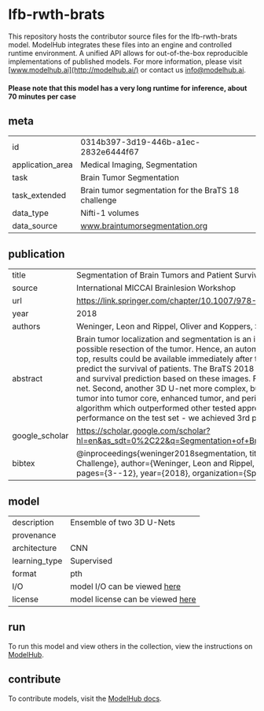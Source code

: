 # lfb-rwth-brats
This repository hosts the contributor source files for the lfb-rwth-brats model. ModelHub integrates these files into an engine and controlled runtime environment. A unified API allows for out-of-the-box reproducible implementations of published models. For more information, please visit [www.modelhub.ai](http://modelhub.ai/) or contact us [info@modelhub.ai](mailto:info@modelhub.ai).

#### Please note that this model has a very long runtime for inference, about 70 minutes per case

## meta
| | |
|-|-|
| id | 0314b397-3d19-446b-a1ec-2832e6444f67 |
| application_area | Medical Imaging, Segmentation |
| task | Brain Tumor Segmentation |
| task_extended | Brain tumor segmentation for the BraTS 18 challenge |
| data_type | Nifti-1 volumes |
| data_source | www.braintumorsegmentation.org |
## publication
| | |
|-|-|
| title | Segmentation of Brain Tumors and Patient Survival Prediction: Methods for the BraTS 2018 Challenge |
| source | International MICCAI Brainlesion Workshop |
| url | https://link.springer.com/chapter/10.1007/978-3-030-11726-9_1 |
| year | 2018 |
| authors | Weninger, Leon and Rippel, Oliver and Koppers, Simon and Merhof, Dorit |
| abstract | Brain tumor localization and segmentation is an important step in the treatment of brain tumor patients. It is the base for later clinical steps, e.g., a possible resection of the tumor. Hence, an automatic segmentation algorithm would be preferable, as it does not suffer from inter-rater variability. On top, results could be available immediately after the brain imaging procedure. Using this automatic tumor segmentation, it could also be possible to predict the survival of patients. The BraTS 2018 challenge consists of these two tasks: tumor segmentation in 3D-MRI images of brain tumor patients and survival prediction based on these images. For the tumor segmentation, we utilize a two-step approach: First, the tumor is located using a 3D U-net. Second, another 3D U-net more complex, but with a smaller output size detects subtle differences in the tumor volume, i.e., it segments the located tumor into tumor core, enhanced tumor, and peritumoral edema. The survival prediction of the patients is done with a rather simple, yet accurate algorithm which outperformed other tested approaches on the train set when thoroughly cross-validated. This finding is consistent with our performance on the test set - we achieved 3rd place in the survival prediction task of the BraTS Challenge 2018. |
| google_scholar | https://scholar.google.com/scholar?hl=en&as_sdt=0%2C22&q=Segmentation+of+Brain+Tumors+and+Patient+Survival+Prediction%3A+Methods+for+the+BraTS+2018+Challenge&btnG= |
| bibtex | @inproceedings{weninger2018segmentation, title={Segmentation of Brain Tumors and Patient Survival Prediction: Methods for the BraTS 2018 Challenge}, author={Weninger, Leon and Rippel, Oliver and Koppers, Simon and Merhof, Dorit}, booktitle={International MICCAI Brainlesion Workshop}, pages={3--12}, year={2018}, organization={Springer}} |
## model
| | |
|-|-|
| description | Ensemble of two 3D U-Nets |
| provenance |  |
| architecture | CNN |
| learning_type | Supervised |
| format | pth |
| I/O | model I/O can be viewed [here](contrib_src/model/config.json) |
| license | model license can be viewed [here](contrib_src/license/model) |
## run
To run this model and view others in the collection, view the instructions on [ModelHub](http://app.modelhub.ai/).
## contribute
To contribute models, visit the [ModelHub docs](https://modelhub.readthedocs.io/en/latest/).
